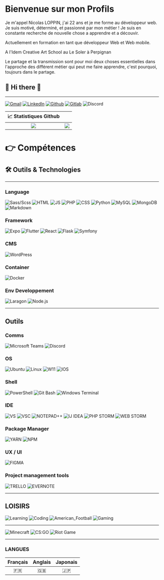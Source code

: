 # Bienvenue sur mon Profils

Je m'appel Nicolas LOPPIN, j'ai 22 ans et je me forme au développeur web.
Je suis motivé, déterminé, et passionné par mon métier !
Je suis en constante recherche de nouvelle chose a apprendre et a découvir.

Actuellement en formation en tant que développeur Web et Web mobile.

A l'Idem Creative Art School au Le Soler à Perpignan

Le partage et la transmission sont pour moi deux choses essentielles dans l'approche des différent métier qui peut me faire apprendre, c'est pourquoi, toujours dans le partage.

<h2> 👋 Hi there 👋 </h2>

---

[![Gmail](https://img.shields.io/badge/Gmail-informational?style=for-the-badge&logo=gmail&logoColor=white&color=EA4335 "Mail professionnelle")](mailto:loppin.n66@gmail.com)
[![LinkedIn](https://img.shields.io/badge/LinkedIn-informational?style=for-the-badge&logo=linkedin&logoColor=white&color=0a66c2 "Nicolas LOPPIN")](https://www.linkedin.com/in/nicolasloppin/)
[![Github](https://img.shields.io/badge/Github-informational?style=for-the-badge&logo=github&logoColor=white&color=181717 "NicolasLoppin66")](https://github.com/NicolasLoppin66)
[![Gitlab](https://img.shields.io/badge/GitLab-informational?style=for-the-badge&logo=gitlab&logoColor=white&color=FC6D26 "NicolasLoppin66")](https://gitlab.com/NicolasL66)
![Discord](https://img.shields.io/badge/Discord-informational?style=for-the-badge&logo=discord&logoColor=white&color=5865f2 "TrinoxGFX#9081")

|                                                 📈 Statistiques Github                                                  |                                                                                                                                                      |
| :---------------------------------------------------------------------------------------------------------------------: | :--------------------------------------------------------------------------------------------------------------------------------------------------: |
| ![](https://github-readme-stats.vercel.app/api?username=NicolasLoppin66&show_icons=true&theme=react&count_private=true) | ![](https://github-readme-stats.vercel.app/api/top-langs/?username=NicolasLoppin66&layout=compact&theme=react&hide_langs_below=8&count_private=true) |

  <h1>👉 Compétences</h1>

## 🛠 Outils & Technologies

---

### **Language**

![Sass/Scss](https://img.shields.io/badge/SASS/SCSS-informational?style=for-the-badge&logo=sass&logoColor=white&color=bc2b80)
![HTML](https://img.shields.io/badge/HTML_5-informational?style=for-the-badge&logo=html5&logoColor=white&color=E34F26)
![JS](https://img.shields.io/badge/Javascript-informational?style=for-the-badge&logo=javascript&logoColor=white&color=F7DF1E)
![PHP](https://img.shields.io/badge/PHP-informational?style=for-the-badge&logo=php&logoColor=white&color=2151A1)
![CSS](https://img.shields.io/badge/CSS_3-informational?style=for-the-badge&logo=css3&logoColor=white&color=1572B6)
![Python](https://img.shields.io/badge/Python-informational?style=for-the-badge&logo=python&logoColor=white&color=3776ab)
![MySQL](https://img.shields.io/badge/MySQL-informational?style=for-the-badge&logo=mysql&logoColor=white&color=4479A1)
![MongoDB](https://img.shields.io/badge/MongoDB-informational?style=for-the-badge&logo=mongodb&logoColor=white&color=47A248)
![Markdown](https://img.shields.io/badge/Markdown-informational?style=for-the-badge&logo=markdown&logoColor=white&color=000000)


### **Framework**

![Expo](https://img.shields.io/badge/Expo-informational?style=for-the-badge&logo=expo&logoColor=white&color=000020)
![Flutter](https://img.shields.io/badge/Flutter-informational?style=for-the-badge&logo=flutter&logoColor=white&color=02569b)
![React](https://img.shields.io/badge/React-informational?style=for-the-badge&logo=react&logoColor=white&color=61DAFB)
![Flask](https://img.shields.io/badge/Flask-informational?style=for-the-badge&logo=flask&logoColor=white&color=000000)
![Symfony](https://img.shields.io/badge/Symfony-informational?style=for-the-badge&logo=symfony&logoColor=white&color=000000)


### **CMS**

![WordPress](https://img.shields.io/badge/WordPress-informational?style=for-the-badge&logo=wordpress&logoColor=white&color=21759B)


### **Container**

![Docker](https://img.shields.io/badge/Docker-informational?style=for-the-badge&logo=docker&logoColor=white&color=2496ED)


### **Env Developpement**

![Laragon](https://img.shields.io/badge/Laragon-informational?style=for-the-badge&logo=laragon&logoColor=white&color=0E83CD)
![Node.js](https://img.shields.io/badge/Node.js-informational?style=for-the-badge&logo=node.js&logoColor=white&color=339933)

---

## Outils

### **Comms**
![Microsoft Teams](https://img.shields.io/badge/Microsoft_Teams-informational?style=for-the-badge&logo=microsoftteams&logoColor=white&color=6264A7)
![Discord](https://img.shields.io/badge/Discord-informational?style=for-the-badge&logo=discord&logoColor=white&color=5865f2)

### **OS**  
![Ubuntu](https://img.shields.io/badge/Ubuntu-informational?style=for-the-badge&logo=ubuntu&logoColor=white&color=E95420)
![Linux](https://img.shields.io/badge/Linux-informational?style=for-the-badge&logo=linux&logoColor=white&color=FCC624)
![W11](https://img.shields.io/badge/Window_11-informational?style=for-the-badge&logo=windows&logoColor=white&color=0078D6)
![IOS](https://img.shields.io/badge/Android-informational?style=for-the-badge&logo=android&logoColor=white&color=3ddc84)

### **Shell**  
![PowerShell](https://img.shields.io/badge/PowerShell-informational?style=for-the-badge&logo=powershell&logoColor=white&color=5391fe)
![Git Bash](https://img.shields.io/badge/Git_Bash-informational?style=for-the-badge&logo=git&logoColor=white&color=f05032)
![Windows Terminal](https://img.shields.io/badge/Windows_Terminal-informational?style=for-the-badge&logo=windowsterminal&logoColor=white&color=313131)

### **IDE**  
![VS](https://img.shields.io/badge/Visual_Studio-informational?style=for-the-badge&logo=visualstudio&logoColor=white&color=5C2D91)
![VSC](https://img.shields.io/badge/Visual_Studio_Code-informational?style=for-the-badge&logo=visualstudiocode&logoColor=white&color=007acc)
![NOTEPAD++](https://img.shields.io/badge/Notepad++-informational?style=for-the-badge&logo=notepadpp&logoColor=white&color=90E59A)
![IJ IDEA](https://img.shields.io/badge/IntelliJ_IDEA-informational?style=for-the-badge&logo=intellijidea&logoColor=white&color=000000)
![PHP STORM](https://img.shields.io/badge/PhpStorm-informational?style=for-the-badge&logo=phpstorm&logoColor=white&color=000000)
![WEB STORM](https://img.shields.io/badge/WebStorm-informational?style=for-the-badge&logo=webstorm&logoColor=white&color=000000)

### **Package Manager**  
![YARN](https://img.shields.io/badge/Yarn-informational?style=for-the-badge&logo=yarn&logoColor=white&color=2C8EBB)
![NPM](https://img.shields.io/badge/Npm-informational?style=for-the-badge&logo=npm&logoColor=white&color=cb3837)

### **UX / UI**  
![FIGMA](https://img.shields.io/badge/Figma-informational?style=for-the-badge&logo=figma&logoColor=white&color=F24E1E)

### **Project management tools**  
![TRELLO](https://img.shields.io/badge/Trello-informational?style=for-the-badge&logo=trello&logoColor=white&color=0052CC) 
![EVERNOTE](https://img.shields.io/badge/Evernote-informational?style=for-the-badge&logo=evernote&logoColor=white&color=#00A82D) 

---

## LOISIRS

![Learning](https://img.shields.io/badge/Passion-Learning-informational?style=for-the-badge&logo=learning&logoColor=000000&color=ff0000)
![Coding](https://img.shields.io/badge/Passion-Coding-informational?style=for-the-badge&logo=coding&logoColor=000000&color=ff7f00)
![American_Football](https://img.shields.io/badge/Passion-American_Football-informational?style=for-the-badge&logo=american_football&logoColor=000000&color=FFFF00)
![Gaming](https://img.shields.io/badge/Passion-Gaming-informational?style=for-the-badge&logo=gaming&logoColor=000000&color=00ff00)

---

![Minecraft](https://img.shields.io/badge/Game-Minecraft-informational?style=for-the-badge&logo=minecraft&logoColor=62b47a&color=62b47a)
![CS:GO](https://img.shields.io/badge/Game-Counter_Strike-informational?style=for-the-badge&logo=counter-strike&logoColor=000000&color=000000)
![Riot Game](https://img.shields.io/badge/Game-Riot_Games-informational?style=for-the-badge&logo=riot-games&logoColor=D32936&color=D32936)

---

### LANGUES

| Français | Anglais | Japonais |
| :------: | :-----: | :------: |
|    🇫🇷    |   🇬🇧    |    🇯🇵    |

</details>
